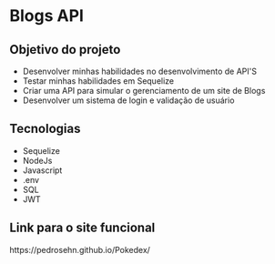# Blogs API

<h2>Objetivo do projeto</h2>
<ul>
  <li> Desenvolver minhas habilidades no desenvolvimento de API'S </li>
  <li> Testar minhas habilidades em Sequelize </li>
  <li> Criar uma API para simular o gerenciamento de um site de Blogs </li>
  <li> Desenvolver um sistema de login e validação de usuário</li>
</ul>


<h2>Tecnologias</h2>
<ul>
  <li>Sequelize</li>
  <li>NodeJs</li>
  <li>Javascript</li>
  <li>.env</li>
  <li>SQL</li>
  <li>JWT</li>
</ul>

<h2>Link para o site funcional</h2>
https://pedrosehn.github.io/Pokedex/
